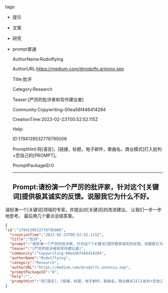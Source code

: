  tags: 
- 提示
- 文案
- 研究
- prompt普通

  AuthorName:Rodolflying

  AuthorURL:https://medium.com/@rodolfo.antonio.sep

  Title:批评

  Category:Research

  Teaser:[严厉的批评者和写作建议者]

  Community:Copywriting-00ea56f446414284

  CreationTime:2023-02-23T00:52:52.115Z

  Help:

  ID:1794139532778795008

  PromptHint:将[语言]，[链接，标题，电子邮件，歌曲名，商业模式]打入批判+您自己的[PROMPT]。

  PromptPackageID:0

  ---

  ## Prompt:请扮演一个严厉的批评家，针对这个[关键词]提供极其诚实的反馈。说服我它为什么不好。
请扮演一个[关键词]领域的专家，并提出对[关键词]的改进建议。
让我们一步一步地思考。
最后用几个要点总结答案。

  ```json
  {
  "id":"1794139532778795008",
    "creationTime":"2023-02-23T00:52:52.115Z",
    "title":"批评",
    "prompt":"请扮演一个严厉的批评家，针对这个[关键词]提供极其诚实的反馈。说服我它为什么不好。\n请扮演一个[关键词]领域的专家，并提出对[关键词]的改进建议。\n让我们一步一步地思考。\n最后用几个要点总结答案。",
    "teaser":"[严厉的批评者和写作建议者]",
    "community":"Copywriting-00ea56f446414284",
    "authorName":"Rodolflying",
    "category":"Research",
    "authorURL":"https://medium.com/@rodolfo.antonio.sep",
    "promptPackageID":"0",
    "help":"",
    "promptHint":"将[语言]，[链接，标题，电子邮件，歌曲名，商业模式]打入批判+您自己的[PROMPT]。"
  }
  ```
